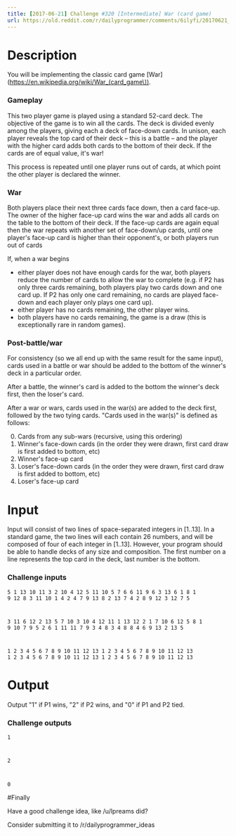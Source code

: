 ```yaml
---
title: [2017-06-21] Challenge #320 [Intermediate] War (card game)
url: https://old.reddit.com/r/dailyprogrammer/comments/6ilyfi/20170621_challenge_320_intermediate_war_card_game/
---
```


# Description
You will be implementing the classic card game [War](https://en.wikipedia.org/wiki/War_(card_game\)).

### Gameplay
This two player game is played using a standard 52-card deck. The objective of the game is to win all the cards. The deck is divided evenly among the players, giving each a deck of face-down cards. In unison, each player reveals the top card of their deck – this is a battle – and the player with the higher card adds both cards to the bottom of their deck. If the cards are of equal value, it's war!

This process is repeated until one player runs out of cards, at which point the other player is declared the winner.

### War
Both players place their next three cards face down, then a card face-up. The owner of the higher face-up card wins the war and adds all cards on the table to the bottom of their deck. If the face-up cards are again equal then the war repeats with another set of face-down/up cards, until one player's face-up card is higher than their opponent's, or both players run out of cards

If, when a war begins

* either player does not have enough cards for the war, both players reduce the number of cards to allow the war to complete (e.g. if P2 has only three cards remaining, both players play two cards down and one card up. If P2 has only one card remaining, no cards are played face-down and each player only plays one card up). 
* either player has no cards remaining, the other player wins. 
* both players have no cards remaining, the game is a draw (this is exceptionally rare in random games). 


### Post-battle/war
For consistency (so we all end up with the same result for the same input), cards used in a battle or war should be added to the bottom of the winner's deck in a particular order.

After a battle, the winner's card is added to the bottom the winner's deck first, then the loser's card. 

After a war or wars, cards used in the war(s) are added to the deck first, followed by the two tying cards. "Cards used in the war(s)" is defined as follows:

0. Cards from any sub-wars (recursive, using this ordering)
1. Winner's face-down cards (in the order they were drawn, first card draw is first added to bottom, etc)
2. Winner's face-up card
3. Loser's face-down cards (in the order they were drawn, first card draw is first added to bottom, etc)
4. Loser's face-up card

# Input
Input will consist of two lines of space-separated integers in [1..13]. In a standard game, the two lines will each contain 26 numbers, and will be composed of four of each integer in [1..13]. However, your program should be able to handle decks of any size and composition. The first number on a line represents the top card in the deck, last number is the bottom.

### Challenge inputs

    5 1 13 10 11 3 2 10 4 12 5 11 10 5 7 6 6 11 9 6 3 13 6 1 8 1 
    9 12 8 3 11 10 1 4 2 4 7 9 13 8 2 13 7 4 2 8 9 12 3 12 7 5 
#
    3 11 6 12 2 13 5 7 10 3 10 4 12 11 1 13 12 2 1 7 10 6 12 5 8 1 
    9 10 7 9 5 2 6 1 11 11 7 9 3 4 8 3 4 8 8 4 6 9 13 2 13 5 
#
    1 2 3 4 5 6 7 8 9 10 11 12 13 1 2 3 4 5 6 7 8 9 10 11 12 13 
    1 2 3 4 5 6 7 8 9 10 11 12 13 1 2 3 4 5 6 7 8 9 10 11 12 13 

# Output
Output "1" if P1 wins, "2" if P2 wins, and "0" if P1 and P2 tied.

### Challenge outputs

    1
#
    2
#
    0

#Finally

Have a good challenge idea, like /u/lpreams did?

Consider submitting it to /r/dailyprogrammer_ideas